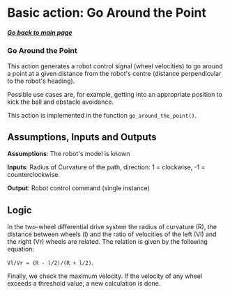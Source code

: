 
# Basic action: Go Around the Point

##### [Go back to main page](../../Documentation.md)


### Go Around the Point
This action generates a robot control signal (wheel velocities) to go around a point at a given distance from the robot's centre 
(distance perpendicular to the robot's heading).

Possible use cases are, for example, getting into an appropriate position to kick the ball and obstacle avoidance.

This action is implemented in the function `go_around_the_point()`. 

## Assumptions, Inputs and Outputs
__Assumptions__: The robot's model is known

__Inputs__: Radius of Curvature of the path, direction: 1 = clockwise, -1 = counterclockwise.

__Output__: Robot control command (single instance)

## Logic
In the two-wheel differential drive system the radius of curvature (R), the distance between wheels (l) and the ratio of velocities of the left (Vl) and the
right (Vr) wheels are related. The relation is given by the following equation:

`Vl/Vr = (R - l/2)/(R + l/2)`.

Finally, we check the maximum velocity. If the velocity of any wheel exceeds a threshold value, a new calculation is done.

<!--- ![Go Around Point Diagram](../Figures/.png) -->
